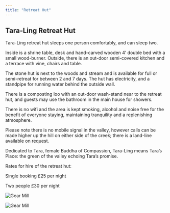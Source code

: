 ```yaml
---
title: "Retreat Hut"
---
```


<div class="two-cols" markdown="1">

<div class="col-left" markdown="1">

## Tara-Ling Retreat Hut

Tara-Ling retreat hut sleeps one person comfortably, and can sleep two. 

Inside is a shrine table, desk and hand-carved wooden 4’ double bed with a small wood-burner. Outside, there is an out-door semi-covered kitchen and a terrace with vine, chairs and table.

The stone hut is next to the woods and stream and is available for full or semi-retreat for between 2 and 7 days. The hut has electricity, and a standpipe for running water behind the outside wall.

There is a composting loo with an out-door wash-stand near to the retreat hut, and guests may use the bathroom in the main house for showers.

There is no wifi and the area is kept smoking, alcohol and noise free for the benefit of everyone staying, maintaining tranquility and a replenishing atmosphere.

Please note there is no mobile signal in the valley, however calls can be made higher up the hill on either side of the creek; there is a land-line available on request.

Dedicated to Tara, female Buddha of Compassion, Tara-Ling means Tara’s Place: the green of the valley echoing Tara’s promise.

Rates for hire of the retreat hut:

Single booking £25 per night

Two people £30 per night

</div>

<div class="col-right" markdown="1">

![Gear Mill](/images/gallery/IMG_2423.jpeg "hut")  

![Gear Mill](/images/gallery/IMG_2432.jpeg "hut")

</div>
</div>
